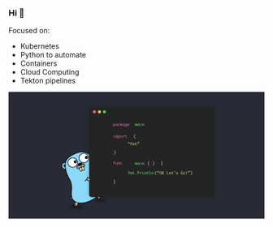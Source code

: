 ### Hi 👋


Focused on:
- Kubernetes
- Python to automate
- Containers
- Cloud Computing
- Tekton pipelines

![Golang](/img/golang.png)
